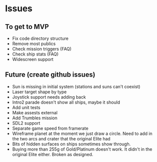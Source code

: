 # Issues

## To get to MVP
- Fix code directory structure
- Remove most publics
- Check mission triggers (FAQ)
- Check ship stats (FAQ)
- Widescreen support

## Future (create github issues)
- Sun is missing in initial system (stations and suns can't coexist)
- Laser target shape by type
- Joystick support needs adding back
- Intro2 parade doesn't show all ships, maybe it should
- Add unit tests
- Make assests external
- Add Trumbles mission
- SDL2 support
- Separate game speed from framerate
- Wireframe planet at the moment we just draw a circle. Need to add in the two arcs and crater that the original Elite had
- Bits of hidden surfaces on ships sometimes show through.  
- Buying more than 255g of Gold/Platinum doesn't work.  It didn't in the original Elite either.  Broken as designed.  

